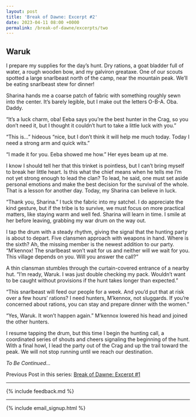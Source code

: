 ```yaml
---
layout: post
title: 'Break of Dawne: Excerpt #2'
date: 2023-04-11 08:00 +0000
permalink: /break-of-dawne/excerpts/two
---
```


## Waruk

I prepare my supplies for the day’s hunt. Dry rations, a goat bladder full of water, a rough wooden bow, and my galviron greataxe. One of our scouts spotted a large snarlbeast north of the camp, near the mountain peak. We’ll be eating snarlbeast stew for dinner!

Sharina hands me a coarse patch of fabric with something roughly sewn into the center. It’s barely legible, but I make out the letters O-B-A. Oba. Daddy.

“It’s a luck charm, oba! Eeba says you’re the best hunter in the Crag, so you don’t need it, but I thought it couldn’t hurt to take a little luck with you.”

“This is…” hideous “nice, but I don’t think it will help me much today. Today I need a strong arm and quick wits.”

“I made it for you. Eeba showed me how.” Her eyes beam up at me.

I know I should tell her that this trinket is pointless, but I can’t bring myself to break her little heart. Is this what the chief means when he tells me I’m not yet strong enough to lead the clan? To lead, he said, one must set aside personal emotions and make the best decision for the survival of the whole. That is a lesson for another day. Today, my Sharina can believe in luck.

“Thank you, Sharina.” I tuck the fabric into my satchel. I do appreciate the kind gesture, but if the tribe is to survive, we must focus on more practical matters, like staying warm and well fed. Sharina will learn in time. I smile at her before leaving, grabbing my war drum on the way out.

I tap the drum with a steady rhythm, giving the signal that the hunting party is about to depart. Five clansmen approach with weapons in hand. Where is the sixth? Ah, the missing member is the newest addition to our party. “M’kennox! The snarlbeast won’t wait for us and neither will we wait for you. This village depends on you. Will you answer the call?”

A thin clansman stumbles through the curtain-covered entrance of a nearby hut. “I’m ready, Waruk. I was just double checking my pack. Wouldn’t want to be caught without provisions if the hunt takes longer than expected.”

“This snarlbeast will feed our people for a week. And you’d put that at risk over a few hours’ rations? I need hunters, M’kennox, not sluggards. If you’re concerned about rations, you can stay and prepare dinner with the women.”

“Yes, Waruk. It won’t happen again.” M’kennox lowered his head and joined the other hunters.

I resume tapping the drum, but this time I begin the hunting call, a coordinated series of shouts and cheers signaling the beginning of the hunt. With a final howl, I lead the party out of the Crag and up the trail toward the peak. We will not stop running until we reach our destination.

_To Be Continued..._

Previous Post in this series: [Break of Dawne: Excerpt #1](/break-of-dawne/excerpts/one)

---

{% include feedback.md %}

---

{% include email_signup.html %}
